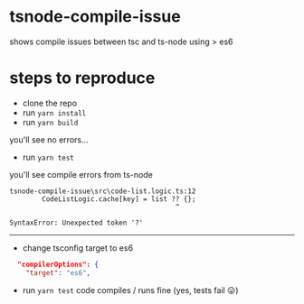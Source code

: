 # tsnode-compile-issue
shows compile issues between tsc and ts-node using > es6


# steps to reproduce
- clone the repo
- run `yarn install`
- run `yarn build`

you'll see no errors...

- run `yarn test`

you'll see compile errors from ts-node

```
tsnode-compile-issue\src\code-list.logic.ts:12
        CodeListLogic.cache[key] = list ?? {};
                                         ^

SyntaxError: Unexpected token '?'
```

----

- change tsconfig target to es6

```json
  "compilerOptions": {
    "target": "es6",
```

- run `yarn test`
 code compiles / runs fine (yes, tests fail 😛)
